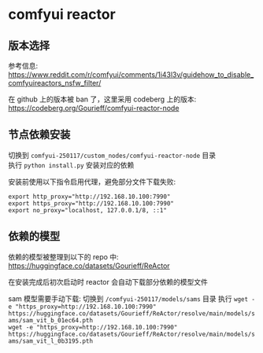 # comfyui reactor

## 版本选择
参考信息: https://www.reddit.com/r/comfyui/comments/1i43l3v/guidehow_to_disable_comfyuireactors_nsfw_filter/

在 github 上的版本被 ban 了，这里采用 codeberg 上的版本:  
https://codeberg.org/Gourieff/comfyui-reactor-node

## 节点依赖安装
切换到 `comfyui-250117/custom_nodes/comfyui-reactor-node` 目录  
执行 `python install.py` 安装对应的依赖  

安装前使用以下指令启用代理，避免部分文件下载失败:  
```shell
export http_proxy="http://192.168.10.100:7990"
export https_proxy="http://192.168.10.100:7990"
export no_proxy="localhost, 127.0.0.1/8, ::1"
```

## 依赖的模型
依赖的模型被整理到以下的 repo 中:  
https://huggingface.co/datasets/Gourieff/ReActor

在安装完成后初次启动时 reactor 会自动下载部分依赖的模型文件

sam 模型需要手动下载:
切换到 `/comfyui-250117/models/sams` 目录
执行
`wget -e "https_proxy=http://192.168.10.100:7990" https://huggingface.co/datasets/Gourieff/ReActor/resolve/main/models/sams/sam_vit_b_01ec64.pth`  
`wget -e "https_proxy=http://192.168.10.100:7990" https://huggingface.co/datasets/Gourieff/ReActor/resolve/main/models/sams/sam_vit_l_0b3195.pth`  
